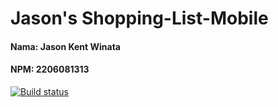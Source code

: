 # Jason's Shopping-List-Mobile
#### Nama: Jason Kent Winata
#### NPM: 2206081313

[![Build status](https://build.appcenter.ms/v0.1/apps/d77b9a61-bbe2-4a67-a689-14bef842cb75/branches/main/badge)](https://appcenter.ms)